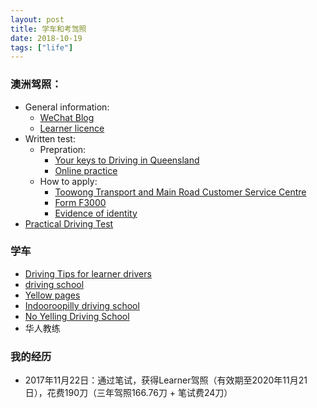 ```yaml
---
layout: post
title: 学车和考驾照
date: 2018-10-19
tags: ["life"]
---
```


### 澳洲驾照：

- General information:
    - [WeChat Blog](https://mp.weixin.qq.com/s/YAyAKtjlP0mR2kBDDzDFqw)
    - [Learner licence](https://www.qld.gov.au/transport/licensing/driver-licensing/applying/learner)
- Written test:
    - Prepration:
        - [Your keys to Driving in Queensland](https://publications.qld.gov.au/dataset/your-keys-to-driving-in-queensland)
        - [Online practice](https://www.service.transport.qld.gov.au/practiceroadrulestest/public/Welcome.xhtml?dswid=8558)
    - How to apply:
        - [Toowong Transport and Main Road Customer Service Centre](https://www.qld.gov.au/transport/contacts/centres/view?title=Toowong%20Transport%20and%20Main%20Roads%20Customer%20Service%20Centre)
        - [Form F3000](https://www.support.transport.qld.gov.au/qt/formsdat.nsf/forms/QF3000/$file/F3000_CFD.pdf)
        - [Evidence of identity](https://www.qld.gov.au/transport/licensing/driver-licensing/identity)
- [Practical Driving Test](https://www.qld.gov.au/transport/licensing/getting/tests#practical)



### 学车

- [Driving Tips for learner drivers](https://www.qld.gov.au/transport/licensing/getting/education/learner)
- [driving school](https://www.qld.gov.au/transport/licensing/getting/schools)
- [Yellow pages](https://www.yellowpages.com.au/search/listings?clue=Driving+Lessons+%26+Schools&locationClue=4067&lat=&lon=)
- [Indooroopilly driving school](http://www.indooroopillydrivingschool.com.au/faq.html)
- [No Yelling Driving School](https://www.noyelling.com.au/)
- 华人教练

### 我的经历

- 2017年11月22日：通过笔试，获得Learner驾照（有效期至2020年11月21日），花费190刀（三年驾照166.76刀 + 笔试费24刀）

